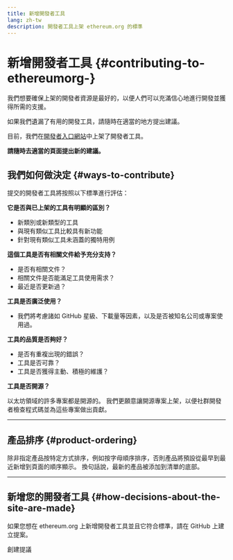 ```yaml
---
title: 新增開發者工具
lang: zh-tw
description: 開發者工具上架 ethereum.org 的標準
---
```


# 新增開發者工具 {#contributing-to-ethereumorg-}

我們想要確保上架的開發者資源是最好的，以便人們可以充滿信心地進行開發並獲得所需的支援。

如果我們遺漏了有用的開發工具，請隨時在適當的地方提出建議。

目前，我們在[開發者入口網站](/developers/)中上架了開發者工具。

**請隨時去適當的頁面提出新的建議。**

## 我們如何做決定 {#ways-to-contribute}

提交的開發者工具將按照以下標準進行評估：

**它是否與已上架的工具有明顯的區別？**

- 新類別或新類型的工具
- 與現有類似工具比較具有新功能
- 針對現有類似工具未涵蓋的獨特用例

**這個工具是否有相關文件給予充分支持？**

- 是否有相關文件？
- 相關文件是否能滿足工具使用需求？
- 最近是否更新過？

**工具是否廣泛使用？**

- 我們將考慮諸如 GitHub 星級、下載量等因素，以及是否被知名公司或專案使用過。

**工具的品質是否夠好？**

- 是否有重複出現的錯誤？
- 工具是否可靠？
- 工具是否獲得主動、積極的維護？

**工具是否開源？**

以太坊領域的許多專案都是開源的。 我們更願意讓開源專案上架，以便社群開發者檢查程式碼並為這些專案做出貢獻。

---

## 產品排序 {#product-ordering}

除非指定產品按特定方式排序，例如按字母順序排序，否則產品將預設從最早到最近新增到頁面的順序顯示。 換句話說，最新的產品被添加到清單的底部。

---

## 新增您的開發者工具 {#how-decisions-about-the-site-are-made}

如果您想在 ethereum.org 上新增開發者工具並且它符合標準，請在 GitHub 上建立提案。

<ButtonLink to="https://github.com/ethereum/ethereum-org-website/issues/new?assignees=&labels=Type%3A+Feature&template=suggest_dev_tool.md&title=">
   創建提議
</ButtonLink>
